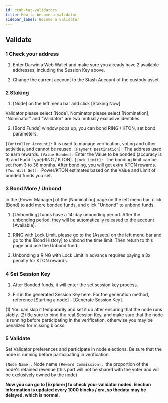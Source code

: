 ```yaml
---
id: crab-tut-validators
title: How to become a validator
sidebar_label: Become a validator
---
```




## Validate

### 1 Check your address

1) Enter Darwinia Web Wallet and make sure you already have 2 available addresses, including the Session Key above. 

2) Change the current account to the Stash Account of the custody asset.

### 2 Staking

1) [Node] on the left menu bar and click [Staking Now]

Validator please select [Node], Nominator please select [Nomination], "Nominator" and "Validator" are two mutually exclusive identities.

2) [Bond Funds] window pops up, you can bond RING / KTON, set bond parameters.

`[Controller Account]:` It is used to manage verification, voting and other activities, and cannot be reused.
`[Payment Destination]:` The address used to earn rewards.
`[Value Bonded]:` Enter the Value to be bonded (accuracy is 9) and Fund Type(RING / KTON).
`[Lock Limit]: `The bonding limit can be set from 3 to 36 months. After bonding, you will get extra KTON rewards.
`[You Will Get]: `Power/KTON estimates based on the Value and Limit of bonded funds you set.

### 3 Bond More / Unbond

In the [Power Manager] of the [Nomination] page on the left menu bar, click [Bond] to add more bonded funds, and click "Unbond" to unbond funds.

1) [Unbonding] funds have a 14-day unbonding period. After the unbonding period, they will be automatically released to the account [Available].

2) RING with Lock Limit, please go to the [Assets] on the left menu bar and go to the [Bond History] to unbond the time limit. Then return to this page and use the Unbond fund.

3) Unbonding a RING with Lock Limit in advance requires paying a 3x penalty for KTON rewards.

### 4 Set Session Key

1) After Bonded funds, it will enter the set session key process. 

2) Fill in the generated Session Key here. For the generation method, reference [Starting a node] - [Generate Session Key].

(1) You can skip it temporarily and set it up after ensuring that the node runs stably. 
(2) Be sure to bind the real Session Key, and make sure that the node is running before participating in the verification, otherwise you may be penalized for missing blocks.

### 5 Validate

Set Validator preferences and participate in node elections. Be sure that the node is running before participating in verification.

`[Node Name]:` Node name
`[Reward Commission]: `the proportion of the node's retained revenue (this part will not be shared with the voter and will be exclusively owned by the node)

**Now you can go to [Explorer] to check your validator nodes. Election information is updated every 1000 blocks / era, so thedata may be delayed, which is normal.**